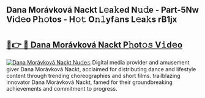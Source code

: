 ## Dana Morávková Nackt L𝚎a𝚔ed N𝚞𝚍e - Part-5Nw Vi𝚍𝚎o P𝚑𝚘tos - H𝚘𝚝 O𝚗𝚕yf𝚊ns L𝚎a𝚔s rB1jx

# <h2><a href="http://kfd8fw.oniu.top/?m=Dana+Mor%c3%a1vkov%c3%a1+Nackt">🔗👉 🔴 Dana Morávková Nackt P𝚑ot𝚘𝚜 V𝚒d𝚎o</a></h2>

[![Dana Morávková Nackt Nu𝚍e𝚜](https://i.imgur.com/0qMVB7G.gif)](http://kfd8fw.oniu.top/?m=Dana+Mor%c3%a1vkov%c3%a1+Nackt)
Digital media provider and amusement giver Dana Morávková Nackt, acclaimed for distributing dance and lifestyle content through trending choreographies and short films. trailblazing innovator Dana Morávková Nackt, famed for their groundbreaking achievements and commitment to progress.  
